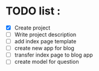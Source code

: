 # TODO list :


- [x] Create project
- [ ] Write project description
- [ ] add index page template
- [ ] create new app for blog
- [ ] transfer index page to blog app
- [ ] create model for question
